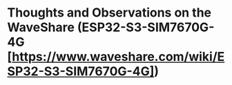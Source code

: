 # Thoughts and Observations on the WaveShare (ESP32-S3-SIM7670G-4G [https://www.waveshare.com/wiki/ESP32-S3-SIM7670G-4G])
